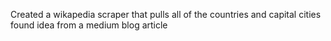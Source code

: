 Created a wikapedia scraper that pulls all  of the countries and capital cities
found idea from a medium blog article
